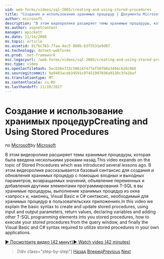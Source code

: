 ```yaml
---
uid: web-forms/videos/sql-2005/creating-and-using-stored-procedures
title: "Создание и использование хранимых процедур | Документы Microsoft"
author: microsoft
description: "В этом видеоролике расширяет темы хранимые процедуры, которая была введена несколькими уроками назад. В этом видеоролике рассказывается базовый синтаксис для создания и обновления..."
ms.author: aspnetcontent
manager: wpickett
ms.date: 11/14/2006
ms.topic: article
ms.assetid: 817bc763-7faa-4ac5-880b-b3f5531e9d07
ms.technology: dotnet-webforms
ms.prod: .net-framework
msc.legacyurl: /web-forms/videos/sql-2005/creating-and-using-stored-procedures
msc.type: video
ms.openlocfilehash: 5ecb36e733c50624f477ef58fb8a3494c628c966
ms.sourcegitcommit: 9a9483aceb34591c97451997036a9120c3fe2baf
ms.translationtype: MT
ms.contentlocale: ru-RU
ms.lasthandoff: 11/10/2017
---
```

<a name="creating-and-using-stored-procedures"></a><span data-ttu-id="d90dc-104">Создание и использование хранимых процедур</span><span class="sxs-lookup"><span data-stu-id="d90dc-104">Creating and Using Stored Procedures</span></span>
====================
<span data-ttu-id="d90dc-105">по [Microsoft](https://github.com/microsoft)</span><span class="sxs-lookup"><span data-stu-id="d90dc-105">by [Microsoft](https://github.com/microsoft)</span></span>

<span data-ttu-id="d90dc-106">В этом видеоролике расширяет темы хранимые процедуры, которая была введена несколькими уроками назад.</span><span class="sxs-lookup"><span data-stu-id="d90dc-106">This video expands on the topic of Stored Procedures which was introduced several lessons ago.</span></span> <span data-ttu-id="d90dc-107">В этом видеоролике рассказывается базовый синтаксис для создания и обновления хранимых процедур с помощью входных и выходных параметров, возвращаемых значений, объявление переменных и добавления другими элементами программирования T-SQL в вы хранимые процедуры, выполнение хранимых процедур из окна «запрос» и, наконец, Visual Basic и C# синтаксис, необходимый для хранимых процедур в пользовательских приложениях.</span><span class="sxs-lookup"><span data-stu-id="d90dc-107">In this video we explain the basic syntax to create and update stored procedures, using input and output parameters, return values, declaring variables and adding other T-SQL programming elements into you stored procedures, how to execute your stored procedures from the query window, and finally the Visual Basic and C# syntax required to utilize stored procedures in your own applications.</span></span>

[<span data-ttu-id="d90dc-108">&#9654; Посмотрите видео (42 минут)</span><span class="sxs-lookup"><span data-stu-id="d90dc-108">&#9654; Watch video (42 minutes)</span></span>](https://channel9.msdn.com/Blogs/ASP-NET-Site-Videos/creating-and-using-stored-procedures)

>[!div class="step-by-step"]
<span data-ttu-id="d90dc-109">[Назад](building-and-customizing-reports-in-business-intelligence-development-studio.md)
[Вперед](enabling-full-text-search-in-your-text-data.md)</span><span class="sxs-lookup"><span data-stu-id="d90dc-109">[Previous](building-and-customizing-reports-in-business-intelligence-development-studio.md)
[Next](enabling-full-text-search-in-your-text-data.md)</span></span>
